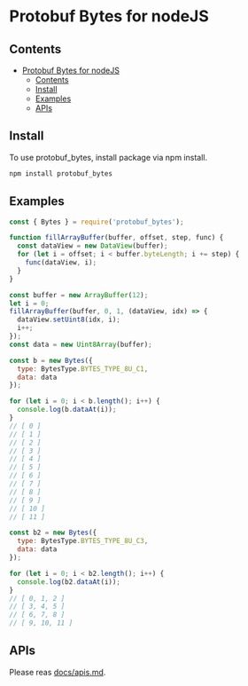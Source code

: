 # Protobuf Bytes for nodeJS

## Contents
- [Protobuf Bytes for nodeJS](#protobuf-bytes-for-nodejs)
  - [Contents](#contents)
  - [Install](#install)
  - [Examples](#examples)
  - [APIs](#apis)

## Install

To use protobuf_bytes, install package via npm install.

```bash
npm install protobuf_bytes
```

## Examples

```js
const { Bytes } = require('protobuf_bytes');

function fillArrayBuffer(buffer, offset, step, func) {
  const dataView = new DataView(buffer);
  for (let i = offset; i < buffer.byteLength; i += step) {
    func(dataView, i);
  }
}

const buffer = new ArrayBuffer(12);
let i = 0;
fillArrayBuffer(buffer, 0, 1, (dataView, idx) => {
  dataView.setUint8(idx, i);
  i++;
});
const data = new Uint8Array(buffer);

const b = new Bytes({
  type: BytesType.BYTES_TYPE_8U_C1,
  data: data
});

for (let i = 0; i < b.length(); i++) {
  console.log(b.dataAt(i));
}
// [ 0 ]
// [ 1 ]
// [ 2 ]
// [ 3 ]
// [ 4 ]
// [ 5 ]
// [ 6 ]
// [ 7 ]
// [ 8 ]
// [ 9 ]
// [ 10 ]
// [ 11 ]

const b2 = new Bytes({
  type: BytesType.BYTES_TYPE_8U_C3,
  data: data
});

for (let i = 0; i < b2.length(); i++) {
  console.log(b2.dataAt(i));
}
// [ 0, 1, 2 ]
// [ 3, 4, 5 ]
// [ 6, 7, 8 ]
// [ 9, 10, 11 ]
```

## APIs

Please reas [docs/apis.md](docs/apis.md).

